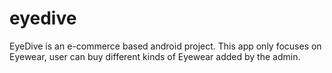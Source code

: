 # eyedive
EyeDive is an e-commerce based android project. This app only focuses on Eyewear, user can
 buy different kinds of Eyewear added by the admin. 
